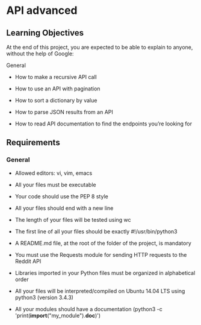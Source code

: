 # API advanced


## Learning Objectives


At the end of this project, you are expected to be able to explain to anyone, without the help of Google:

General


- How to make a recursive API call

- How to use an API with pagination

- How to sort a dictionary by value

- How to parse JSON results from an API

- How to read API documentation to find the endpoints you’re looking for


## Requirements

### General


- Allowed editors: vi, vim, emacs

- All your files must be executable

- Your code should use the PEP 8 style

- All your files should end with a new line

- The length of your files will be tested using wc

- The first line of all your files should be exactly #!/usr/bin/python3

- A README.md file, at the root of the folder of the project, is mandatory

- You must use the Requests module for sending HTTP requests to the Reddit API

- Libraries imported in your Python files must be organized in alphabetical order

- All your files will be interpreted/compiled on Ubuntu 14.04 LTS using python3 (version 3.4.3)

- All your modules should have a documentation (python3 -c 'print(__import__("my_module").__doc__)')



